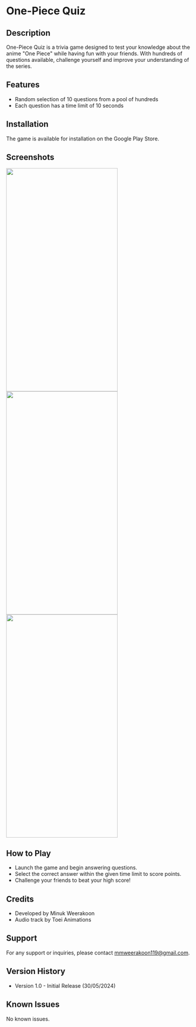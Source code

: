 # One-Piece Quiz

## Description
One-Piece Quiz is a trivia game designed to test your knowledge about the anime "One Piece" while having fun with your friends. With hundreds of questions available, challenge yourself and improve your understanding of the series.

## Features
- Random selection of 10 questions from a pool of hundreds
- Each question has a time limit of 10 seconds

## Installation
The game is available for installation on the Google Play Store.

## Screenshots
<img src="https://github.com/Minukweerakoon/One-piece-Quiz-Game/assets/161678048/6aa3b267-9955-4596-baf6-915cfc135ede" width="300" height="600">
<img src="https://github.com/Minukweerakoon/One-piece-Quiz-Game/assets/161678048/02fccd24-b529-4c06-86b6-c45a1409278f" width="300" height="600">
<img src="https://github.com/Minukweerakoon/One-piece-Quiz-Game/assets/161678048/29c93763-dc51-40a7-a3c0-bad4df4b454b" width="300" height="600">

## How to Play
- Launch the game and begin answering questions.
- Select the correct answer within the given time limit to score points.
- Challenge your friends to beat your high score!

## Credits
- Developed by Minuk Weerakoon
- Audio track by Toei Animations

## Support
For any support or inquiries, please contact mmweerakoon119@gmail.com.

## Version History
- Version 1.0 - Initial Release (30/05/2024)

## Known Issues
No known issues.
